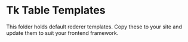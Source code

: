 # Tk Table Templates

This folder holds default rederer templates.
Copy these to your site and update them to suit your frontend framework.


